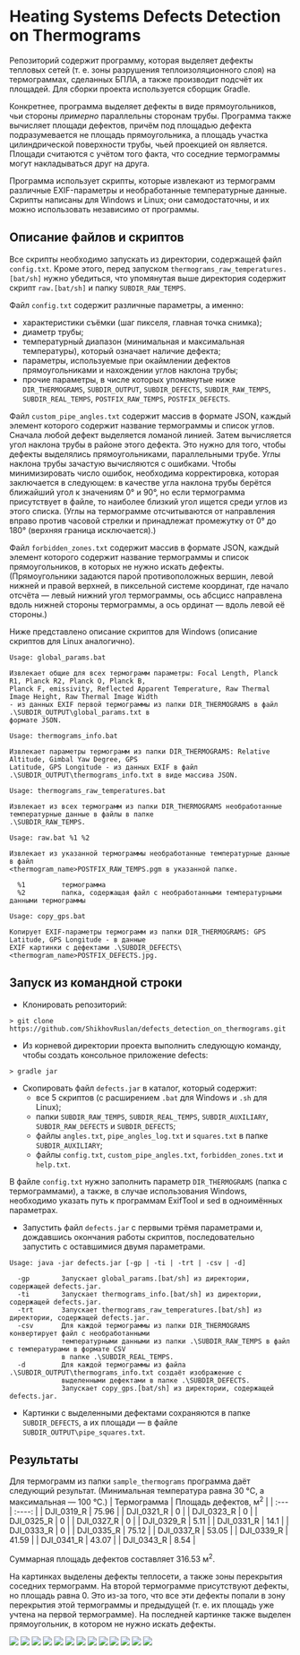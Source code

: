 # Heating Systems Defects Detection on Thermograms

Репозиторий содержит программу, которая выделяет дефекты тепловых сетей (т. е. зоны разрушения теплоизоляционного слоя) на термограммах, сделанных БПЛА, а также производит подсчёт их площадей. Для сборки проекта используется сборщик Gradle.

Конкретнее, программа выделяет дефекты в виде прямоугольников, чьи стороны *примерно* параллельны сторонам трубы. Программа также вычисляет площади дефектов, причём под площадью дефекта подразумевается не площадь прямоугольника, а площадь участка цилиндрической поверхности трубы, чьей проекцией он является. Площади считаются с учётом того факта, что соседние термограммы могут накладываться друг на друга.

Программа использует скрипты, которые извлекают из термограмм различные EXIF-параметры и необработанные температурные данные. Скрипты написаны для Windows и Linux; они самодостаточны, и их можно использовать независимо от программы.

## Описание файлов и скриптов

Все скрипты необходимо запускать из директории, содержащей файл `config.txt`. Кроме этого, перед запуском `thermograms_raw_temperatures.[bat/sh]` нужно убедиться, что упомянутая выше директория содержит скрипт `raw.[bat/sh]` и папку `SUBDIR_RAW_TEMPS`.

Файл `config.txt` содержит различные параметры, а именно:
- характеристики съёмки (шаг пикселя, главная точка снимка);
- диаметр трубы;
- температурный диапазон (минимальная и максимальная температуры), который означает наличие дефекта;
- параметры, используемые при окаймлении дефектов прямоугольниками и нахождении углов наклона трубы;
- прочие параметры, в числе которых упомянутые ниже `DIR_THERMOGRAMS`, `SUBDIR_OUTPUT`, `SUBDIR_DEFECTS`, `SUBDIR_RAW_TEMPS`, `SUBDIR_REAL_TEMPS`, 
`POSTFIX_RAW_TEMPS`, `POSTFIX_DEFECTS`.

Файл `custom_pipe_angles.txt` содержит массив в формате JSON, каждый элемент которого содержит название термограммы и список углов. Сначала любой дефект выделяется ломаной линией. Затем вычисляется угол наклона трубы в районе этого дефекта. Это нужно для того, чтобы дефекты выделялись прямоугольниками, параллельными трубе. Углы наклона трубы зачастую вычисляются с ошибками. Чтобы минимизировать число ошибок, необходима корректировка, которая заключается в следующем: в качестве угла наклона трубы берётся ближайший угол к значениям 0&deg; и 90&deg;, но если термограмма присутствует в файле, то наиболее близкий угол ищется среди углов из этого списка. (Углы на термограмме отсчитываются от направления вправо против часовой стрелки и принадлежат промежутку от 0&deg; до 180&deg; (верхняя граница исключается).)

Файл `forbidden_zones.txt` содержит массив в формате JSON, каждый элемент которого содержит название термограммы и список прямоугольников, в которых не нужно искать дефекты. (Прямоугольники задаются парой противоположных вершин, левой нижней и правой верхней, в пиксельной системе координат, где начало отсчёта &mdash; левый нижний угол термограммы, ось абсцисс направлена вдоль нижней стороны термограммы, а ось ординат &mdash; вдоль левой её стороны.)

Ниже представлено описание скриптов для Windows (описание скриптов для Linux аналогично).

```
Usage: global_params.bat

Извлекает общие для всех термограмм параметры: Focal Length, Planck R1, Planck R2, Planck O, Planck B, 
Planck F, emissivity, Reflected Apparent Temperature, Raw Thermal Image Height, Raw Thermal Image Width 
- из данных EXIF первой термограммы из папки DIR_THERMOGRAMS в файл .\SUBDIR_OUTPUT\global_params.txt в 
формате JSON.
```

```
Usage: thermograms_info.bat

Извлекает параметры термограмм из папки DIR_THERMOGRAMS: Relative Altitude, Gimbal Yaw Degree, GPS 
Latitude, GPS Longitude - из данных EXIF в файл .\SUBDIR_OUTPUT\thermograms_info.txt в виде массива JSON.
```

```
Usage: thermograms_raw_temperatures.bat

Извлекает из всех термограмм из папки DIR_THERMOGRAMS необработанные температурные данные в файлы в папке
.\SUBDIR_RAW_TEMPS.
```

```
Usage: raw.bat %1 %2

Извлекает из указанной термограммы необработанные температурные данные в файл 
<thermogram_name>POSTFIX_RAW_TEMPS.pgm в указанной папке.

  %1         термограмма
  %2         папка, содержащая файл с необработанными температурными данными термограммы
```

```
Usage: copy_gps.bat

Копирует EXIF-параметры термограмм из папки DIR_THERMOGRAMS: GPS Latitude, GPS Longitude - в данные
EXIF картинки с дефектами .\SUBDIR_DEFECTS\<thermogram_name>POSTFIX_DEFECTS.jpg.
```

## Запуск из командной строки

* Клонировать репозиторий:

```
> git clone https://github.com/ShikhovRuslan/defects_detection_on_thermograms.git
```

* Из корневой директории проекта выполнить следующую команду, чтобы создать консольное приложение defects:

```
> gradle jar
```

* Скопировать файл `defects.jar` в каталог, который содержит:
  - все 5 скриптов (с расширением `.bat` для Windows и `.sh` для Linux);
  - папки `SUBDIR_RAW_TEMPS`, `SUBDIR_REAL_TEMPS`, `SUBDIR_AUXILIARY`, `SUBDIR_RAW_DEFECTS` и `SUBDIR_DEFECTS`;
  - файлы `angles.txt`, `pipe_angles_log.txt` и `squares.txt` в папке `SUBDIR_AUXILIARY`;
  - файлы `config.txt`, `custom_pipe_angles.txt`, `forbidden_zones.txt` и `help.txt`.

В файле `config.txt` нужно заполнить параметр `DIR_THERMOGRAMS` (папка с термограммами), а также, в случае использования Windows, необходимо указать путь к программам ExifTool и sed в одноимённых параметрах.

* Запустить файл `defects.jar` с первыми трёмя параметрами и, дождавшись окончания работы скриптов, последовательно запустить с оставшимися двумя 
параметрами.

```
Usage: java -jar defects.jar [-gp | -ti | -trt | -csv | -d]

  -gp        Запускает global_params.[bat/sh] из директории, содержащей defects.jar.
  -ti        Запускает thermograms_info.[bat/sh] из директории, содержащей defects.jar.
  -trt       Запускает thermograms_raw_temperatures.[bat/sh] из директории, содержащей defects.jar.
  -csv       Для каждой термограммы из папки DIR_THERMOGRAMS конвертирует файл с необработанными 
             температурными данными из папки .\SUBDIR_RAW_TEMPS в файл с температурами в формате CSV 
             в папке .\SUBDIR_REAL_TEMPS.
  -d         Для каждой термограммы из файла .\SUBDIR_OUTPUT\thermograms_info.txt создаёт изображение с 
             выделенными дефектами в папке .\SUBDIR_DEFECTS.
             Запускает copy_gps.[bat/sh] из директории, содержащей defects.jar.
```

* Картинки с выделенными дефектами сохраняются в папке `SUBDIR_DEFECTS`, а их площади &mdash; в файле `SUBDIR_OUTPUT\pipe_squares.txt`.

## Результаты

Для термограмм из папки `sample_thermograms` программа даёт следующий результат. (Минимальная температура равна 30 &deg;C, а максимальная &mdash; 100 &deg;C.)
| Термограмма | Площадь дефектов, м<sup>2</sup> |
| :---        | :----:                          |
| DJI_0319_R | 75.96 |
| DJI_0321_R | 0     |
| DJI_0323_R | 0     |
| DJI_0325_R | 0     |
| DJI_0327_R | 0     |
| DJI_0329_R | 5.11  |
| DJI_0331_R | 14.1  |
| DJI_0333_R | 0     |
| DJI_0335_R | 75.12 |
| DJI_0337_R | 53.05 |
| DJI_0339_R | 41.59 |
| DJI_0341_R | 43.07 |
| DJI_0343_R | 8.54  |

Суммарная площадь дефектов составляет 316.53 м<sup>2</sup>.

На картинках выделены дефекты теплосети, а также зоны перекрытия соседних термограмм. На второй термограмме присутствуют дефекты, но площадь равна 0. Это из-за того, что все эти дефекты попали в зону перекрытия этой термограммы и предыдущей (т. е. их площадь уже учтена на первой термограмме). На последней картинке также выделен прямоугольник, в котором не нужно искать дефекты.

<p>
  <img src="results/defects/DJI_0319_R_defects.jpg">
  <img src="results/defects/DJI_0321_R_defects.jpg"> 
  <img src="results/defects/DJI_0323_R_defects.jpg">
  <img src="results/defects/DJI_0325_R_defects.jpg">
  <img src="results/defects/DJI_0327_R_defects.jpg">
  <img src="results/defects/DJI_0329_R_defects.jpg">
  <img src="results/defects/DJI_0331_R_defects.jpg">
  <img src="results/defects/DJI_0333_R_defects.jpg">
  <img src="results/defects/DJI_0335_R_defects.jpg"> 
  <img src="results/defects/DJI_0337_R_defects.jpg">
  <img src="results/defects/DJI_0339_R_defects.jpg">
  <img src="results/defects/DJI_0341_R_defects.jpg">
  <img src="results/defects/DJI_0343_R_defects.jpg">
</p>
